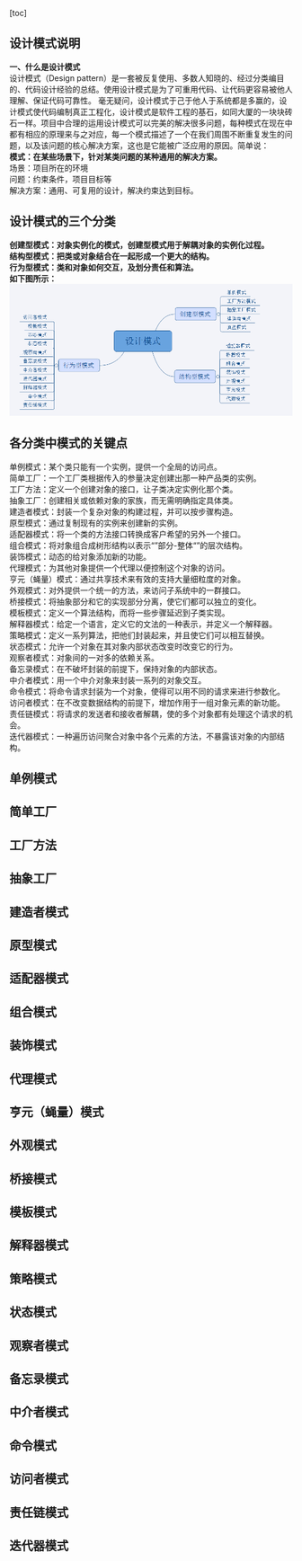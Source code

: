[toc]
## 设计模式说明
**一、什么是设计模式**     
设计模式（Design pattern）是一套被反复使用、多数人知晓的、经过分类编目的、代码设计经验的总结。使用设计模式是为了可重用代码、让代码更容易被他人理解、保证代码可靠性。 毫无疑问，设计模式于己于他人于系统都是多赢的，设计模式使代码编制真正工程化，设计模式是软件工程的基石，如同大厦的一块块砖石一样。项目中合理的运用设计模式可以完美的解决很多问题，每种模式在现在中都有相应的原理来与之对应，每一个模式描述了一个在我们周围不断重复发生的问题，以及该问题的核心解决方案，这也是它能被广泛应用的原因。简单说：  
**模式：在某些场景下，针对某类问题的某种通用的解决方案。**  
场景：项目所在的环境  
问题：约束条件，项目目标等  
解决方案：通用、可复用的设计，解决约束达到目标。    
## 设计模式的三个分类                                   
**创建型模式：对象实例化的模式，创建型模式用于解耦对象的实例化过程。**  
**结构型模式：把类或对象结合在一起形成一个更大的结构。**  
**行为型模式：类和对象如何交互，及划分责任和算法。**  
**如下图所示：**  
![images](images\0105192020.png)

## 各分类中模式的关键点

单例模式：某个类只能有一个实例，提供一个全局的访问点。  
简单工厂：一个工厂类根据传入的参量决定创建出那一种产品类的实例。  
工厂方法：定义一个创建对象的接口，让子类决定实例化那个类。  
抽象工厂：创建相关或依赖对象的家族，而无需明确指定具体类。  
建造者模式：封装一个复杂对象的构建过程，并可以按步骤构造。  
原型模式：通过复制现有的实例来创建新的实例。  
适配器模式：将一个类的方法接口转换成客户希望的另外一个接口。  
组合模式：将对象组合成树形结构以表示“”部分-整体“”的层次结构。  
装饰模式：动态的给对象添加新的功能。  
代理模式：为其他对象提供一个代理以便控制这个对象的访问。  
亨元（蝇量）模式：通过共享技术来有效的支持大量细粒度的对象。  
外观模式：对外提供一个统一的方法，来访问子系统中的一群接口。  
桥接模式：将抽象部分和它的实现部分分离，使它们都可以独立的变化。  
模板模式：定义一个算法结构，而将一些步骤延迟到子类实现。  
解释器模式：给定一个语言，定义它的文法的一种表示，并定义一个解释器。  
策略模式：定义一系列算法，把他们封装起来，并且使它们可以相互替换。  
状态模式：允许一个对象在其对象内部状态改变时改变它的行为。  
观察者模式：对象间的一对多的依赖关系。  
备忘录模式：在不破坏封装的前提下，保持对象的内部状态。  
中介者模式：用一个中介对象来封装一系列的对象交互。  
命令模式：将命令请求封装为一个对象，使得可以用不同的请求来进行参数化。  
访问者模式：在不改变数据结构的前提下，增加作用于一组对象元素的新功能。  
责任链模式：将请求的发送者和接收者解耦，使的多个对象都有处理这个请求的机会。  
迭代器模式：一种遍历访问聚合对象中各个元素的方法，不暴露该对象的内部结构。  
## 单例模式
## 简单工厂
## 工厂方法
## 抽象工厂
## 建造者模式
## 原型模式
## 适配器模式
## 组合模式
## 装饰模式
## 代理模式
## 亨元（蝇量）模式
## 外观模式
## 桥接模式
## 模板模式
## 解释器模式
## 策略模式
## 状态模式
## 观察者模式
## 备忘录模式
## 中介者模式
## 命令模式
## 访问者模式
## 责任链模式
## 迭代器模式

